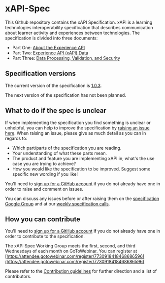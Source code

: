 # xAPI-Spec

This Github repository contains the xAPI Specification. xAPI is a learning
technologies interoperability specification that describes communication
about learner activity and experiences between technologies. The specification is
divided into three documents:

*   Part One:   [About the Experience API](./xAPI-About.md#partone)
*   Part Two:   [Experience API (xAPI) Data](./xAPI-Data.md#parttwo)
*   Part Three: [Data Processing, Validation, and Security](./xAPI-Communication.md#partthree)

## Specification versions

The current version of the specification is
[1.0.3](https://github.com/adlnet/xAPI-Spec/).

The next version of the specification has not been planned. 

## What to do if the spec is unclear

If when implementing the specification you find something is unclear or
unhelpful, you can help to improve the specification by
[raising an issue here](https://github.com/adlnet/xAPI-Spec/issues). When
raising an issue, please give as much detail as you can in regards to:

* Which part/parts of the specification you are reading.
* Your understanding of what these parts mean.
* The product and feature you are implementing xAPI in; what's the use case you
  are trying to achieve?
* How you would like the specification to be improved. Suggest some specific new
  wording if you like!

You'll need to [sign up for a GitHub account](https://github.com/signup/free) if
you do not already have one in order to raise and comment on issues.

You can discuss any issues before or after raising them on the
[specification Google Group](https://groups.google.com/a/adlnet.gov/forum/#!forum/xapi-spec)
and at our
[weekly specification calls](https://attendee.gotowebinar.com/register/7730918418468686596).

## How you can contribute

You'll need to [sign up for a GitHub account](https://github.com/signup/free) if
you do not already have one in order to contribute to the specification.

The xAPI Spec Working Group meets
the first, second, and third Wednesdays of each month on GoToWebinar. You can register at [https://attendee.gotowebinar.com/register/7730918418468686596](https://attendee.gotowebinar.com/register/7730918418468686596)

Please refer to the [Contribution guidelines](CONTRIBUTING.md) for further direction and a list of contributors. 
